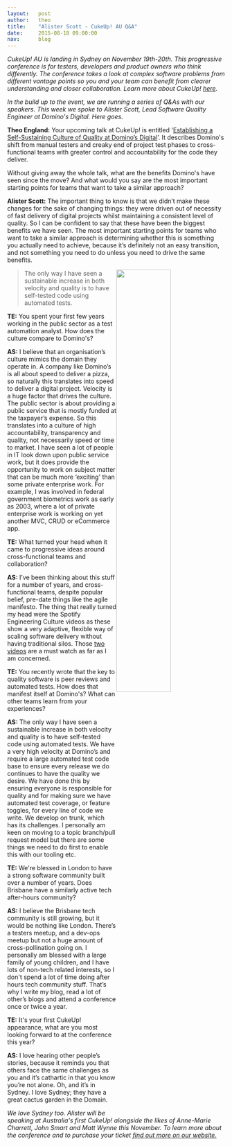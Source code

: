 ```yaml
---
layout:   post
author:   theo
title:    "Alister Scott - CukeUp! AU Q&A"
date:     2015-08-18 09:00:00
nav:      blog
---
```



*CukeUp! AU is landing in Sydney on November 19th-20th. This progressive conference is for testers, developers and product owners who think differently. The conference takes a look at complex software problems from different vantage points so you and your team can benefit from clearer understanding and closer collaboration. Learn more about CukeUp! [here](https://cucumber.io/events/cukeup-australia-2015).*

*In the build up to the event, we are running a series of Q&As with our speakers. This week we spoke to Alister Scott, Lead Software Quality Engineer at Domino's Digital. Here goes.* 

**Theo England:** Your upcoming talk at CukeUp! is entitled '[Establishing a Self-Sustaining Culture of Quality at Domino’s Digital](https://cucumber.io/events/cukeup-australia-2015)’. It describes Domino's shift from manual testers and creaky end of project test phases to cross-functional teams with greater control and accountability for the code they deliver. 

Without giving away the whole talk, what are the benefits Domino's have seen since the move? And what would you say are the most important starting points for teams that want to take a similar approach?

**Alister Scott:** The important thing to know is that we didn’t make these changes for the sake of changing things: they were driven out of necessity of fast delivery of digital projects whilst maintaining a consistent level of quality. So I can be confident to say that these have been the biggest benefits we have seen. The most important starting points for teams who want to take a similar approach is determining whether this is something you actually need to achieve, because it’s definitely not an easy transition, and not something you need to do unless you need to drive the same benefits.

<img src="https://cucumber.io/images/blog/alister-scott-profile-300.jpg" style="float:right; width:50%">

> The only way I have seen a sustainable increase in both velocity and quality is to have self-tested code using automated tests.

**TE:** You spent your first few years working in the public sector as a test automation analyst. How does the culture compare to Domino's? 

**AS:** I believe that an organisation’s culture mimics the domain they operate in. A company like Domino’s is all about speed to deliver a pizza, so naturally this translates into speed to deliver a digital project. Velocity is a huge factor that drives the culture. The public sector is about providing a public service that is mostly funded at the taxpayer’s expense. So this translates into a culture of high accountability, transparency and quality, not necessarily speed or time to market. I have seen a lot of people in IT look down upon public service work, but it does provide the opportunity to work on subject matter that can be much more ‘exciting' than some private enterprise work. For example, I was involved in federal government biometrics work as early as 2003, where a lot of private enterprise work is working on yet another MVC, CRUD or eCommerce app. 

**TE:** What turned your head when it came to progressive ideas around cross-functional teams and collaboration?

**AS:** I’ve been thinking about this stuff for a number of years, and cross-functional teams, despite popular belief, pre-date things like the agile manifesto. The thing that really turned my head were the Spotify Engineering Culture videos as these show a very adaptive, flexible way of scaling software delivery without having traditional silos. Those [two](https://vimeo.com/85490944) [videos](https://vimeo.com/94950270) are a must watch as far as I am concerned.

**TE:** You recently wrote that the key to quality software is peer reviews and automated tests. How does that manifest itself at Domino's? What can other teams learn from your experiences?

**AS:** The only way I have seen a sustainable increase in both velocity and quality is to have self-tested code using automated tests. We have a very high velocity at Domino’s and require a large automated test code base to ensure every release we do continues to have the quality we desire. We have done this by ensuring everyone is responsible for quality and for making sure we have automated test coverage, or feature toggles, for every line of code we write. We develop on trunk, which has its challenges. I personally am keen on moving to a topic branch/pull request model but there are some things we need to do first to enable this with our tooling etc.

**TE:** We're blessed in London to have a strong software community built over a number of years. Does Brisbane have a similarly active tech after-hours community?

**AS:** I believe the Brisbane tech community is still growing, but it would be nothing like London. There’s a testers meetup, and a dev-ops meetup but not a huge amount of cross-pollination going on. I personally am blessed with a large family of young children, and I have lots of non-tech related interests, so I don't spend a lot of time doing after hours tech community stuff. That’s why I write my blog, read a lot of other’s blogs and attend a conference once or twice a year.

**TE:** It's your first CukeUp! appearance, what are you most looking forward to at the conference this year?

**AS:** I love hearing other people’s stories, because it reminds you that others face the same challenges as you and it’s cathartic in that you know you’re not alone. Oh, and it’s in Sydney. I love Sydney; they have a great cactus garden in the Domain.

*We love Sydney too. Alister will be speaking at Australia's first CukeUp! alongside the likes of Anne-Marie Charrett, John Smart and Matt Wynne this November. To learn more about the conference and to purchase your ticket [find out more on our website.](https://cucumber.io/events/cukeup-australia-2015)*

